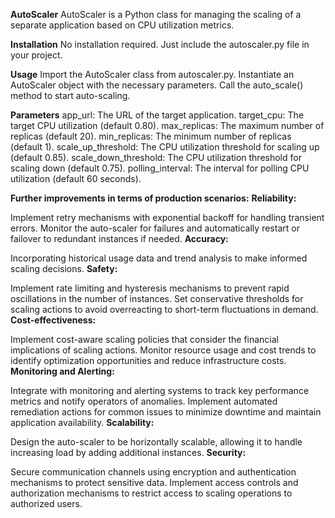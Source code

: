 **AutoScaler**
AutoScaler is a Python class for managing the scaling of a separate application based on CPU utilization metrics.

**Installation**
No installation required. Just include the autoscaler.py file in your project.

**Usage**
Import the AutoScaler class from autoscaler.py.
Instantiate an AutoScaler object with the necessary parameters.
Call the auto_scale() method to start auto-scaling.

**Parameters**
app_url: The URL of the target application.
target_cpu: The target CPU utilization (default 0.80).
max_replicas: The maximum number of replicas (default 20).
min_replicas: The minimum number of replicas (default 1).
scale_up_threshold: The CPU utilization threshold for scaling up (default 0.85).
scale_down_threshold: The CPU utilization threshold for scaling down (default 0.75).
polling_interval: The interval for polling CPU utilization (default 60 seconds).


**Further improvements in terms of production scenarios:**
**Reliability:**

Implement retry mechanisms with exponential backoff for handling transient errors.
Monitor the auto-scaler for failures and automatically restart or failover to redundant instances if needed.
**Accuracy:**

Incorporating historical usage data and trend analysis to make informed scaling decisions.
**Safety:**

Implement rate limiting and hysteresis mechanisms to prevent rapid oscillations in the number of instances.
Set conservative thresholds for scaling actions to avoid overreacting to short-term fluctuations in demand.
**Cost-effectiveness:**

Implement cost-aware scaling policies that consider the financial implications of scaling actions.
Monitor resource usage and cost trends to identify optimization opportunities and reduce infrastructure costs.
**Monitoring and Alerting:**

Integrate with monitoring and alerting systems to track key performance metrics and notify operators of anomalies.
Implement automated remediation actions for common issues to minimize downtime and maintain application availability.
**Scalability:**

Design the auto-scaler to be horizontally scalable, allowing it to handle increasing load by adding additional instances.
**Security:**

Secure communication channels using encryption and authentication mechanisms to protect sensitive data.
Implement access controls and authorization mechanisms to restrict access to scaling operations to authorized users.
